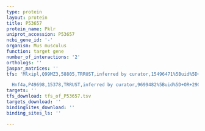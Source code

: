 ```yaml
---
type: protein
layout: protein
title: P53657
protein_name: Pklr
uniprot_accession: P53657
ncbi_gene_id: '-'
organism: Mus musculus
function: target gene
number_of_interactions: '2'
orthologs: ''
jaspar_matrices: ''
tfs: 'Mlxipl,Q99MZ3,58805,TRRUST,inferred by curator,15496471%5Buid%5D+OR+29087512%5Buid%5D,Yes

  Hnf4a,P49698,15378,TRRUST,inferred by curator,9699482%5Buid%5D+OR+29087512%5Buid%5D,Yes'
targets: ''
tfs_download: tfs_of_P53657.tsv
targets_download: ''
bindingSites_download: ''
binding_sites_ls: ''

---
```


